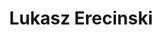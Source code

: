 ---
avatar: /images/people/lukaszerecinski.jpg
avatar_small: /images/people/lukaszerecinski_small.jpg
bio: Community Manager with Pine64
homepage: https://pine64.org/
instagram: null
linkedin: null
title: Lukasz Erecinski
twitter: https://twitter.com/lukaszerecinsk1
type: guest
username: lukaszerecinski
youtube: null
---